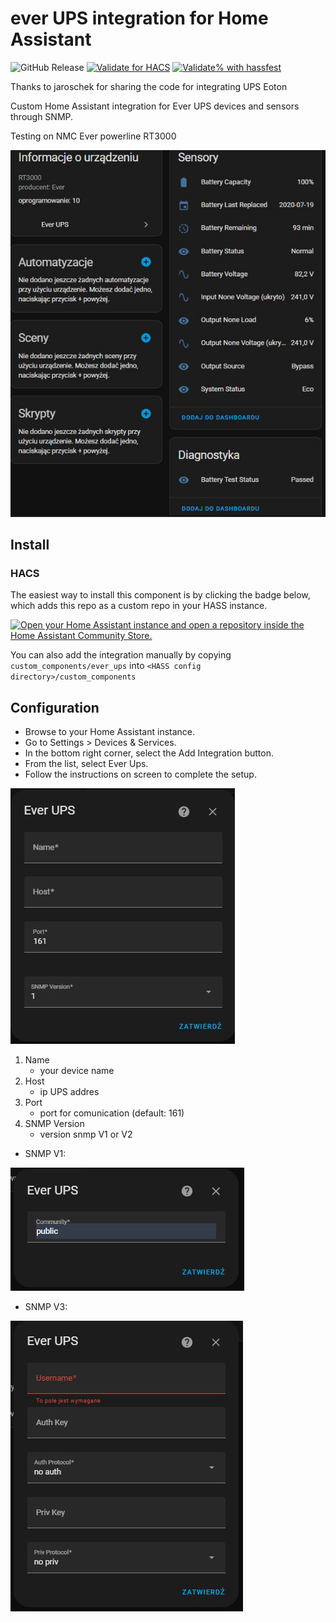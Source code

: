 # ever UPS integration for Home Assistant

![GitHub Release](https://img.shields.io/github/v/release/Seba101288/home-assistant-ever-ups)
[![Validate for HACS](https://github.com/Seba101288/home-assistant-ever-ups/workflows/Validate%20for%20HACS/badge.svg)](https://github.com/Seba101288/home-assistant-ever-ups/actions/workflows/hacs.yaml)
[![Validate% with hassfest](https://github.com/Seba101288/home-assistant-ever-ups/workflows/Validate%20with%20hassfest/badge.svg)](https://github.com/Seba101288/home-assistant-ever-ups/actions/workflows/hassfest.yaml)

Thanks to jaroschek for sharing the code for integrating UPS Eoton

Custom Home Assistant integration for Ever UPS devices and sensors through SNMP.

Testing on NMC Ever powerline RT3000


![alt text](/.github/images/sensor.JPG) 

## Install
### HACS
The easiest way to install this component is by clicking the badge below, which adds this repo as a custom repo in your HASS instance.

[![Open your Home Assistant instance and open a repository inside the Home Assistant Community Store.](https://my.home-assistant.io/badges/hacs_repository.svg)](https://my.home-assistant.io/redirect/hacs_repository/?owner=Seba101288&repository=home-assistant-ever-ups&category=Integration)

You can also add the integration manually by copying `custom_components/ever_ups` into `<HASS config directory>/custom_components`


## Configuration

* Browse to your Home Assistant instance.
* Go to  Settings > Devices & Services.
* In the bottom right corner, select the  Add Integration button.
* From the list, select Ever Ups.
* Follow the instructions on screen to complete the setup.

![alt text](/.github/images/config-1.JPG) 

1. Name   
   * your device name
2. Host
   * ip UPS addres
3. Port 
   * port for comunication (default: 161)
4. SNMP Version
   * version snmp V1 or V2

* SNMP V1:

![alt text](/.github/images/config-2.JPG) 

* SNMP V3:

![alt text](/.github/images/config-3.JPG) 
